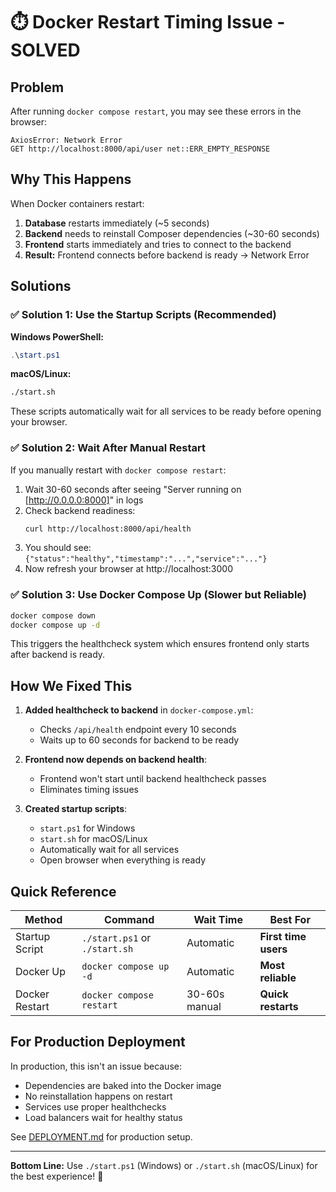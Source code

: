 # ⏱️ Docker Restart Timing Issue - SOLVED

## Problem

After running `docker compose restart`, you may see these errors in the browser:
```
AxiosError: Network Error
GET http://localhost:8000/api/user net::ERR_EMPTY_RESPONSE
```

## Why This Happens

When Docker containers restart:
1. **Database** restarts immediately (~5 seconds)
2. **Backend** needs to reinstall Composer dependencies (~30-60 seconds)
3. **Frontend** starts immediately and tries to connect to the backend
4. **Result:** Frontend connects before backend is ready → Network Error

## Solutions

### ✅ Solution 1: Use the Startup Scripts (Recommended)

**Windows PowerShell:**
```powershell
.\start.ps1
```

**macOS/Linux:**
```bash
./start.sh
```

These scripts automatically wait for all services to be ready before opening your browser.

### ✅ Solution 2: Wait After Manual Restart

If you manually restart with `docker compose restart`:

1. Wait 30-60 seconds after seeing "Server running on [http://0.0.0.0:8000]" in logs
2. Check backend readiness:
   ```bash
   curl http://localhost:8000/api/health
   ```
3. You should see: `{"status":"healthy","timestamp":"...","service":"..."}`
4. Now refresh your browser at http://localhost:3000

### ✅ Solution 3: Use Docker Compose Up (Slower but Reliable)

```bash
docker compose down
docker compose up -d
```

This triggers the healthcheck system which ensures frontend only starts after backend is ready.

## How We Fixed This

1. **Added healthcheck to backend** in `docker-compose.yml`:
   - Checks `/api/health` endpoint every 10 seconds
   - Waits up to 60 seconds for backend to be ready
   
2. **Frontend now depends on backend health**:
   - Frontend won't start until backend healthcheck passes
   - Eliminates timing issues

3. **Created startup scripts**:
   - `start.ps1` for Windows
   - `start.sh` for macOS/Linux
   - Automatically wait for all services
   - Open browser when everything is ready

## Quick Reference

| Method | Command | Wait Time | Best For |
|--------|---------|-----------|----------|
| Startup Script | `./start.ps1` or `./start.sh` | Automatic | **First time users** |
| Docker Up | `docker compose up -d` | Automatic | **Most reliable** |
| Docker Restart | `docker compose restart` | 30-60s manual | **Quick restarts** |

## For Production Deployment

In production, this isn't an issue because:
- Dependencies are baked into the Docker image
- No reinstallation happens on restart
- Services use proper healthchecks
- Load balancers wait for healthy status

See [DEPLOYMENT.md](DEPLOYMENT.md) for production setup.

---

**Bottom Line:** Use `./start.ps1` (Windows) or `./start.sh` (macOS/Linux) for the best experience! 🚀
